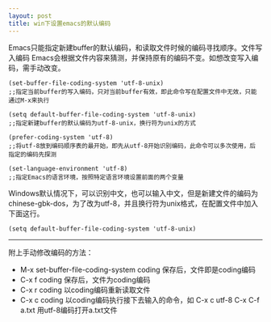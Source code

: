 ```yaml
---
layout: post
title: win下设置emacs的默认编码
---
```

Emacs只能指定新建buffer的默认编码，和读取文件时候的编码寻找顺序。文件写入编码
Emacs会根据文件内容来猜测，并保持原有的编码不变。如想改变写入编码，需手动改变。

    (set-buffer-file-coding-system 'utf-8-unix)
    ;;指定当前buffer的写入编码，只对当前buffer有效，即此命令写在配置文件中无效，只能
    通过M-x来执行

    (setq default-buffer-file-coding-system 'utf-8-unix)
    ;;指定新建buffer的默认编码为utf-8-unix，换行符为unix的方式

    (prefer-coding-system 'utf-8)
    ;;将utf-8放到编码顺序表的最开始，即先从utf-8开始识别编码，此命令可以多次使用，后
    指定的编码先探测

    (set-language-environment 'utf-8)
    ;;指定Emacs的语言环境，按照特定语言环境设置前面的两个变量

Windows默认情况下，可以识别中文，也可以输入中文，但是新建文件的编码为
chinese-gbk-dos，为了改为utf-8，并且换行符为unix格式，在配置文件中加入下面这行。

    (setq default-buffer-file-coding-system 'utf-8-unix)

------------
附上手动修改编码的方法：

* M-x set-buffer-file-coding-system <RET> coding 保存后，文件即是coding编码
* C-x <RET> f coding 保存后，文件为coding编码
* C-x <RET> r coding 以coding编码重新读取文件
* C-x <RET> c coding <RET> 以coding编码执行接下去输入的命令，如
         C-x <RET> c utf-8 <RET> C-x C-f a.txt <RET> 用utf-8编码打开a.txt文件
